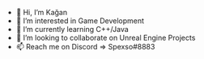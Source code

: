 - 👋 Hi, I’m Kağan
- 👀 I’m interested in Game Development
- 🌱 I’m currently learning C++/Java
- 💞️ I’m looking to collaborate on Unreal Engine Projects
- 📫 Reach me on Discord => Spexso#8883

<!---
Spexso/Spexso is a ✨ special ✨ repository because its `README.md` (this file) appears on your GitHub profile.
You can click the Preview link to take a look at your changes.
--->
